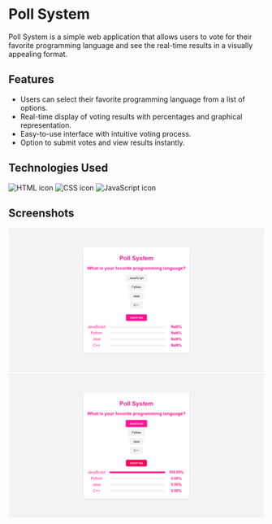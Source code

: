 # Poll System

Poll System is a simple web application that allows users to vote for their favorite programming language and see the real-time results in a visually appealing format.

## Features

- Users can select their favorite programming language from a list of options.
- Real-time display of voting results with percentages and graphical representation.
- Easy-to-use interface with intuitive voting process.
- Option to submit votes and view results instantly.

## Technologies Used

![HTML icon](https://img.icons8.com/color/48/000000/html-5.png)
![CSS icon](https://img.icons8.com/color/48/000000/css3.png)
![JavaScript icon](https://img.icons8.com/color/48/000000/javascript.png)

## Screenshots

![Application UI](./Images/UI.png)
![Application UI with votes](./Images/Votes.png)
